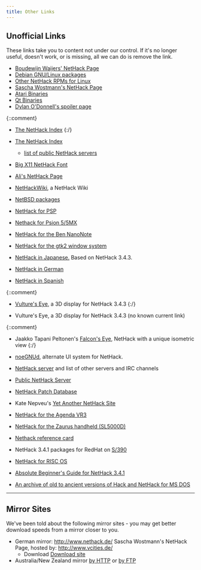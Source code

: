 ```yaml
---
title: Other Links
---
```

## Unofficial Links

These links take you to content not under our control.  If it's no longer useful, doesn't work, or is missing, all we can do is remove the link.

* [Boudewijn Waijers' NetHack Page](ftp://roguelikes.sauceforge.net/pub/nethack)
* [Debian GNU/Linux packages](http://nausicaa.interq.or.jp/nethack)
* [Other NetHack RPMs for Linux](http://rpmfind.net/linux/rpm2html/search.php?query=nethack)
* [Sascha Wostmann's NetHack Page](http://www.nethack.de/)
* [Atari Binaries](http://www.cs.tu-berlin.de/~gaston/nethack)
* [Qt Binaries](http://trolls.troll.no/warwick/nethack)
* [Dylan O'Donnell's spoiler page](http://www.spod-central.org/~psmith/nh/)

{::comment}
* [The NetHack Index](http://www.erebus.demon.nl/dion/nethack.html)
{:/}

* [The NetHack Index](http://erebus.nicolaas.net)
  * [list of public NetHack servers](http://www.nicolaas.net/erebus/index.php?scat=04servers)
* [Big X11 NetHack Font](http://hea-www.harvard.edu/~fine/Fun/nethack.html)
* [Ali's NetHack Page](http://www.juiblex.co.uk/nethack.html)
* [NetHackWiki](http://nethackwiki.com), a NetHack Wiki
* [NetBSD packages](ftp://ftp.netbsd.org/pub/NetBSD/packages/pkgsrc/games/README.html)
* [NetHack for PSP](http://www.feelthepawa.com/PSP/Nethack/)
* [Nethack for Psion 5/5MX](http://www.suttoncourtenay.org.uk/duncan/Nethack.htm)
* [NetHack for the Ben NanoNote](http://www.jemarch.net/downloads/nanonote/)
* [NetHack for the gtk2 window system](http://gtk2hack.sourceforge.net)
* [NetHack in Japanese.](http://jnethack.sourceforge.jp)  Based on NetHack 3.4.3.
* [NetHack in German](http://www.netzhack.de/)
* [NetHack in Spanish](http://spanish-nethack.sourceforge.net)

{::comment}
* [Vulture's Eye](http://news.darkarts.co.za/), a 3D display for NetHack 3.4.3
{:/}

* Vulture's Eye, a 3D display for NetHack 3.4.3 (no known current link)

{::comment}
* Jaakko Tapani Peltonen's [Falcon's Eye](http://www.hut.fi/~jtpelto2/nethack.html), NetHack with a unique isometric view
{:/}

* [noeGNUd](http://noegnud.sourceforge.net), alternate UI system for NetHack.
* [NetHack server](http://www.pp.fishpool.fi/~nethack/) and list of other servers and IRC channels
* [Public NetHack Server](http://alt.org/nethack/)
* [NetHack Patch Database](http://bilious.alt.org/)
* Kate Nepveu's [Yet Another NetHack Site](http://www.steelypips.org/nethack/)
* [NetHack for the Agenda VR3](http://www.delorie.com/agenda/nethack)
* [NetHack for the Zaurus handheld (SL5000D)](http://trolls.troll.no/warwick/nethack/ipk/)
* [Nethack reference card](http://www.webfroot.co.nz/projects/nethack/)
* NetHack 3.4.1 packages for RedHat on [S/390](ftp://ftp.linux.org.uk/pub/linux/alan/Packages/S390-games)
* [NetHack for RISC OS](http://www.quote-egnufeb-quote-greaterthan-colon-hash-comma-underscore-at.info/riscos/games.php)
* [Absolute Beginner's Guide for NetHack 3.4.1](http://www.melankolia.net/nethack/nethack.guide.html)
* [An archive of old to ancient versions of Hack and NetHack for MS DOS](ftp://ftp.sunet.se/pub/games/nethack/Msdos/NH_older)

---

## Mirror Sites

We've been told about the following mirror sites - you may get better download speeds from a mirror closer to you.

* German mirror: <http://www.nethack.de/> Sascha Wostmann's NetHack Page, hosted by: <http://www.vcities.de/>
  * Download [Download site](http://www.nethack.de/download)
* Australia/New Zealand mirror [by HTTP](http://planetmirror.com/pub/nethack/) or [by FTP](ftp://ftp.planetmirror.com/pub/nethack/)
